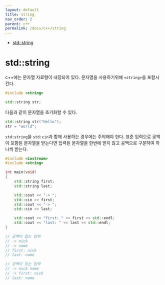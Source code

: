 ```yaml
---
layout: default
title: string
nav_order: 2
parent: c++ 
permalink: /docs/c++/string
---
```


* [std::string](#stdstring)

# std::string


c++에는 문자열 자료형이 내장되어 있다. 문자열을 사용하기위해 `<string>`을 포함시킨다.

```cpp
#include <string>

std::string	str;
```

다음과 같이 문자열을 초기화할 수 있다.

```cpp
std::string str("Hello");
str = "world";
```

`std:string`을 `std:cin`과 함께 사용하는 경우에는 주의해야 한다. 표준 입력으로 공백이 포함된 문자열을 받는다면 입력된 문자열을 한번에 받지 않고 공백으로 구분하여 하나씩 받는다.

```cpp
#include <iostream>
#include <string>

int main(void)
{
	std::string	first;
	std::string	last;

	std::cout << "-> ";
	std::cin >> first;
	std::cout << "-> ";
	std::cin >> last;

	std::cout << "first: " << first << std::endl;
	std::cout << "last: " << last << std::endl;
}

// 공백이 없는 입력
// -> nick
// -> name
// first: nick
// last: name

// 공백이 있는 입력
// -> nick name
// -> first: nick
// last: name
```
